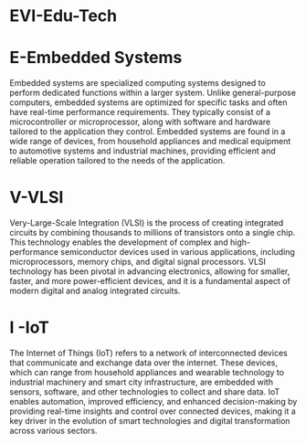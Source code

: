 # EVI-Edu-Tech
# E-Embedded Systems
Embedded systems are specialized computing systems designed to perform dedicated functions within a larger system. Unlike general-purpose computers, embedded systems are optimized for specific tasks and often have real-time performance requirements. They typically consist of a microcontroller or microprocessor, along with software and hardware tailored to the application they control. Embedded systems are found in a wide range of devices, from household appliances and medical equipment to automotive systems and industrial machines, providing efficient and reliable operation tailored to the needs of the application.
# V-VLSI 
Very-Large-Scale Integration (VLSI) is the process of creating integrated circuits by combining thousands to millions of transistors onto a single chip. This technology enables the development of complex and high-performance semiconductor devices used in various applications, including microprocessors, memory chips, and digital signal processors. VLSI technology has been pivotal in advancing electronics, allowing for smaller, faster, and more power-efficient devices, and it is a fundamental aspect of modern digital and analog integrated circuits.
# I -IoT
The Internet of Things (IoT) refers to a network of interconnected devices that communicate and exchange data over the internet. These devices, which can range from household appliances and wearable technology to industrial machinery and smart city infrastructure, are embedded with sensors, software, and other technologies to collect and share data. IoT enables automation, improved efficiency, and enhanced decision-making by providing real-time insights and control over connected devices, making it a key driver in the evolution of smart technologies and digital transformation across various sectors.

